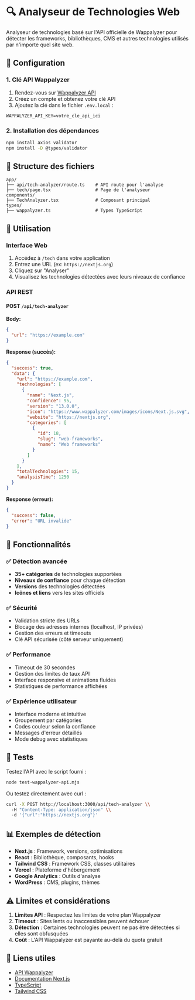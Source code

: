 # 🔍 Analyseur de Technologies Web

Analyseur de technologies basé sur l'API officielle de Wappalyzer pour détecter les frameworks, bibliothèques, CMS et autres technologies utilisés par n'importe quel site web.

## 🚀 Configuration

### 1. Clé API Wappalyzer

1. Rendez-vous sur [Wappalyzer API](https://www.wappalyzer.com/api/)
2. Créez un compte et obtenez votre clé API
3. Ajoutez la clé dans le fichier `.env.local` :

```env
WAPPALYZER_API_KEY=votre_cle_api_ici
```

### 2. Installation des dépendances

```bash
npm install axios validator
npm install -D @types/validator
```

## 📁 Structure des fichiers

```
app/
├── api/tech-analyzer/route.ts    # API route pour l'analyse
├── tech/page.tsx                 # Page de l'analyseur
components/
├── TechAnalyzer.tsx              # Composant principal
types/
├── wappalyzer.ts                 # Types TypeScript
```

## 🎯 Utilisation

### Interface Web

1. Accédez à `/tech` dans votre application
2. Entrez une URL (ex: `https://nextjs.org`)
3. Cliquez sur "Analyser"
4. Visualisez les technologies détectées avec leurs niveaux de confiance

### API REST

#### POST `/api/tech-analyzer`

**Body:**
```json
{
  "url": "https://example.com"
}
```

**Response (succès):**
```json
{
  "success": true,
  "data": {
    "url": "https://example.com",
    "technologies": [
      {
        "name": "Next.js",
        "confidence": 95,
        "version": "13.0.0",
        "icon": "https://www.wappalyzer.com/images/icons/Next.js.svg",
        "website": "https://nextjs.org",
        "categories": [
          {
            "id": 18,
            "slug": "web-frameworks",
            "name": "Web frameworks"
          }
        ]
      }
    ],
    "totalTechnologies": 15,
    "analysisTime": 1250
  }
}
```

**Response (erreur):**
```json
{
  "success": false,
  "error": "URL invalide"
}
```

## 🔧 Fonctionnalités

### ✅ Détection avancée
- **35+ catégories** de technologies supportées
- **Niveaux de confiance** pour chaque détection
- **Versions** des technologies détectées
- **Icônes et liens** vers les sites officiels

### ✅ Sécurité
- Validation stricte des URLs
- Blocage des adresses internes (localhost, IP privées)
- Gestion des erreurs et timeouts
- Clé API sécurisée (côté serveur uniquement)

### ✅ Performance
- Timeout de 30 secondes
- Gestion des limites de taux API
- Interface responsive et animations fluides
- Statistiques de performance affichées

### ✅ Expérience utilisateur
- Interface moderne et intuitive
- Groupement par catégories
- Codes couleur selon la confiance
- Messages d'erreur détaillés
- Mode debug avec statistiques

## 🧪 Tests

Testez l'API avec le script fourni :

```bash
node test-wappalyzer-api.mjs
```

Ou testez directement avec curl :

```bash
curl -X POST http://localhost:3000/api/tech-analyzer \\
  -H "Content-Type: application/json" \\
  -d '{"url":"https://nextjs.org"}'
```

## 📊 Exemples de détection

- **Next.js** : Framework, versions, optimisations
- **React** : Bibliothèque, composants, hooks
- **Tailwind CSS** : Framework CSS, classes utilitaires
- **Vercel** : Plateforme d'hébergement
- **Google Analytics** : Outils d'analyse
- **WordPress** : CMS, plugins, thèmes

## ⚠️ Limites et considérations

1. **Limites API** : Respectez les limites de votre plan Wappalyzer
2. **Timeout** : Sites lents ou inaccessibles peuvent échouer
3. **Détection** : Certaines technologies peuvent ne pas être détectées si elles sont obfusquées
4. **Coût** : L'API Wappalyzer est payante au-delà du quota gratuit

## 🔗 Liens utiles

- [API Wappalyzer](https://www.wappalyzer.com/api/)
- [Documentation Next.js](https://nextjs.org/docs)
- [TypeScript](https://www.typescriptlang.org/)
- [Tailwind CSS](https://tailwindcss.com/)
